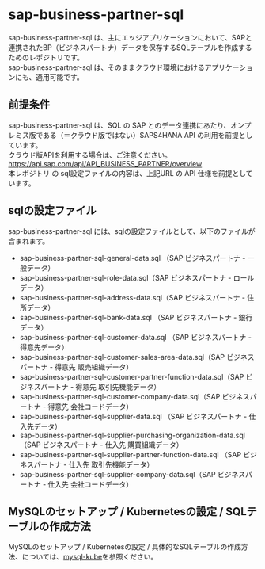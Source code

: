 # sap-business-partner-sql 
sap-business-partner-sql  は、主にエッジアプリケーションにおいて、SAPと連携されたBP（ビジネスパートナ）データを保存するSQLテーブルを作成するためのレポジトリです。  
sap-business-partner-sql  は、そのままクラウド環境におけるアプリケーションにも、適用可能です。  

## 前提条件  
sap-business-partner-sql  は、SQL の SAP とのデータ連携にあたり、オンプレミス版である（＝クラウド版ではない）SAPS4HANA API の利用を前提としています。  
クラウド版APIを利用する場合は、ご注意ください。  
https://api.sap.com/api/API_BUSINESS_PARTNER/overview  
本レポジトリ の sql設定ファイルの内容は、上記URL の API 仕様を前提としています。  

## sqlの設定ファイル  
sap-business-partner-sql には、sqlの設定ファイルとして、以下のファイルが含まれます。 

* sap-business-partner-sql-general-data.sql （SAP ビジネスパートナ - 一般データ）
* sap-business-partner-sql-role-data.sql（SAP ビジネスパートナ - ロールデータ）  
* sap-business-partner-sql-address-data.sql（SAP ビジネスパートナ - 住所データ）
* sap-business-partner-sql-bank-data.sql （SAP ビジネスパートナ - 銀行データ）
* sap-business-partner-sql-customer-data.sql （SAP ビジネスパートナ - 得意先データ）
* sap-business-partner-sql-customer-sales-area-data.sql（SAP ビジネスパートナ - 得意先 販売組織データ）
* sap-business-partner-sql-customer-partner-function-data.sql（SAP ビジネスパートナ - 得意先 取引先機能データ）
* sap-business-partner-sql-customer-company-data.sql（SAP ビジネスパートナ - 得意先 会社コードデータ）   
* sap-business-partner-sql-supplier-data.sql （SAP ビジネスパートナ - 仕入先データ）
* sap-business-partner-sql-supplier-purchasing-organization-data.sql（SAP ビジネスパートナ - 仕入先 購買組織データ）
* sap-business-partner-sql-supplier-partner-function-data.sql （SAP ビジネスパートナ - 仕入先 取引先機能データ）
* sap-business-partner-sql-supplier-company-data.sql（SAP ビジネスパートナ - 仕入先 会社コードデータ）

## MySQLのセットアップ / Kubernetesの設定 / SQLテーブルの作成方法  
MySQLのセットアップ / Kubernetesの設定 / 具体的なSQLテーブルの作成方法、については、[mysql-kube](https://github.com/latonaio/mysql-kube)を参照ください。  
